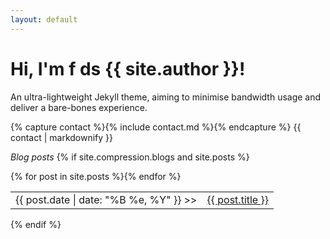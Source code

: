 ```yaml
---
layout: default
---
```

# Hi, I'm f ds {{ site.author }}!

An ultra-lightweight Jekyll theme, aiming to minimise bandwidth usage and deliver a bare-bones experience.

{% capture contact %}{% include contact.md %}{% endcapture %}
{{ contact | markdownify }}

_Blog posts_
{% if site.compression.blogs and site.posts %}
<table>{% for post in site.posts %}<tr><td class="d">{{ post.date | date: "%B %e, %Y" }} >></td><td><a href="{{ site.url }}{{ post.url }}">{{ post.title }}</a></td></tr>{% endfor %}</table>
{% endif %}